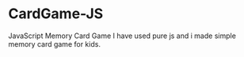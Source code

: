 # CardGame-JS
JavaScript Memory Card Game 
I have used pure js and i made simple memory card game for kids.
